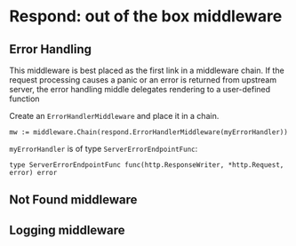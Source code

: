 # Respond: out of the box middleware

## Error Handling

This middleware is best placed as the first link in a middleware chain. If the request processing causes a panic or an error is returned from upstream server, the error handling middle delegates rendering to a user-defined function

Create an `ErrorHandlerMiddleware` and place it in a chain.

```
mw := middleware.Chain(respond.ErrorHandlerMiddleware(myErrorHandler))
```

`myErrorHandler` is of type `ServerErrorEndpointFunc`:

```
type ServerErrorEndpointFunc func(http.ResponseWriter, *http.Request, error) error
```

## Not Found middleware

## Logging middleware

